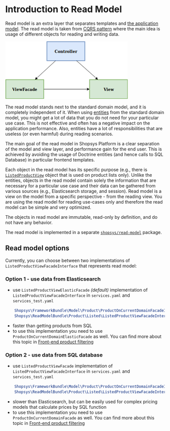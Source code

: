 # Introduction to Read Model

Read model is an extra layer that separates templates and [the application model](./introduction-to-model-architecture.md).
The read model is taken from [CQRS pattern](https://martinfowler.com/bliki/CQRS.html) where the main idea is usage of different objects for reading and writing data.

![model architecture schema](./img/read-model-architecture.png 'Read model in Shopsys Platform architecture')

The read model stands next to the standard domain model, and it is completely independent of it. When using [entities](./entities.md) from the standard domain model, you might get a lot of data that you do not need for your particular use case.
This is not effective and often has a negative impact on the application performance.
Also, entities have a lot of responsibilities that are useless (or even harmful) during reading scenarios.

The main goal of the read model in Shopsys Platform is a clear separation of the model and view layer, and performance gain for the end user.
This is achieved by avoiding the usage of Doctrine entities (and hence calls to SQL Database) in particular frontend templates.

Each object in the read model has its specific purpose (e.g., there is [`ListedProductView`](https://github.com/shopsys/shopsys/blob/master/packages/read-model/src/Product/Listed/ListedProductView.php) object that is used on product lists only).
Unlike the entities, objects in the read model contain solely the information that are necessary for a particular use case
and their data can be gathered from various sources (e.g., Elasticsearch storage, and session).
Read model is a view on the model from a specific perspective - from the reading view. You are using the read model for reading use-cases only and therefore the read model can be simple and very optimized.

The objects in read model are immutable, read-only by definition, and do not have any behavior.

The read model is implemented in a separate [`shopsys/read-model`](https://github.com/shopsys/read-model) package.

## Read model options

Currently, you can choose between two implementations of `ListedProductViewFacadeInterface` that represents read model:

### Option 1 - use data from Elasticsearch
- use `ListedProductViewElasticFacade` *(default)* implementation of `ListedProductViewFacadeInterface` in `services.yaml` and `services_test.yaml`
```yaml
    Shopsys\FrameworkBundle\Model\Product\ProductOnCurrentDomainFacadeInterface: '@Shopsys\FrameworkBundle\Model\Product\ProductOnCurrentDomainElasticFacade'
    Shopsys\ReadModelBundle\Product\Listed\ListedProductViewFacadeInterface: '@Shopsys\ReadModelBundle\Product\Listed\ListedProductViewElasticFacade'
```
- faster than getting products from SQL
- to use this implementation you need to use `ProductOnCurrentDomainElasticFacade` as well. You can find more about this topic in [Front-end product filtering](./front-end-product-filtering.md)

### Option 2 - use data from SQL database
- use `ListedProductViewFacade` implementation of `ListedProductViewFacadeInterface` in `services.yaml` and `services_test.yaml`
```yaml
    Shopsys\FrameworkBundle\Model\Product\ProductOnCurrentDomainFacadeInterface: '@Shopsys\FrameworkBundle\Model\Product\ProductOnCurrentDomainFacade'
    Shopsys\ReadModelBundle\Product\Listed\ListedProductViewFacadeInterface: '@Shopsys\ReadModelBundle\Product\Listed\ListedProductViewFacade'
```
- slower than Elasticsearch, but can be easily used for complex pricing models that calculate prices by SQL function
- to use this implementation you need to use `ProductOnCurrentDomainFacade` as well. You can find more about this topic in [Front-end product filtering](./front-end-product-filtering.md)
